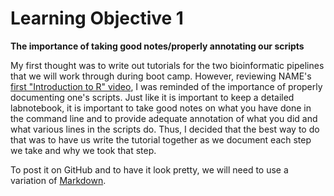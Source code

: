 # Learning Objective 1

**The importance of taking good notes/properly annotating our scripts**

My first thought was to write out tutorials for the two bioinformatic pipelines that we will work through during boot camp. However, reviewing NAME's [first "Introduction to R" video](), I was reminded of the importance of properly documenting one's scripts. Just like it is important to keep a detailed labnotebook, it is important to take good notes on what you have done in the command line and to provide adequate annotation of what you did and what various lines in the scripts do. Thus, I decided that the best way to do that was to have us write the tutorial together as we document each step we take and why we took that step.

To post it on GitHub and to have it look pretty, we will need to use a variation of [Markdown](https://www.markdownguide.org/).
